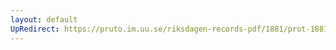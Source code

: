 ```yaml
---
layout: default
UpRedirect: https://pruto.im.uu.se/riksdagen-records-pdf/1881/prot-1881--ak--034/prot-1881--ak--034_030.pdf
---
```

